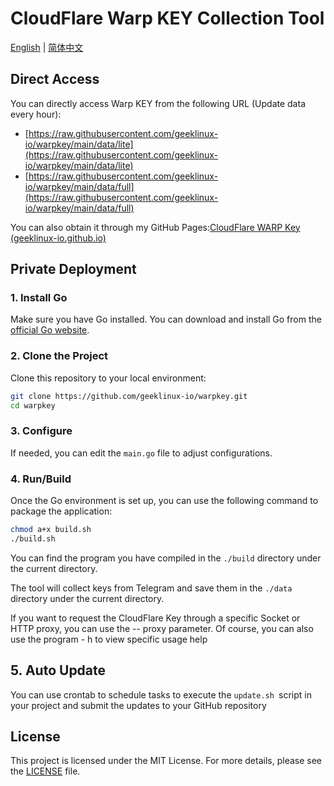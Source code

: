 # CloudFlare Warp KEY Collection Tool

[English](README.md) | [简体中文](README_CN.md) 

## Direct Access

You can directly access Warp KEY from the following URL (Update data every hour):

- [https://raw.githubusercontent.com/geeklinux-io/warpkey/main/data/lite](https://raw.githubusercontent.com/geeklinux-io/warpkey/main/data/lite)
- [https://raw.githubusercontent.com/geeklinux-io/warpkey/main/data/full](https://raw.githubusercontent.com/geeklinux-io/warpkey/main/data/full)

You can also obtain it through my GitHub Pages:[CloudFlare WARP Key (geeklinux-io.github.io)](https://geeklinux-io.github.io/warpkey/)

## Private Deployment

### 1. Install Go

Make sure you have Go installed. You can download and install Go from the [official Go website](https://golang.org/dl/).

### 2. Clone the Project

Clone this repository to your local environment:

```bash
git clone https://github.com/geeklinux-io/warpkey.git
cd warpkey
```

### 3. Configure

If needed, you can edit the `main.go` file to adjust configurations.

### 4. Run/Build

Once the Go environment is set up, you can use the following command to package the application:

```bash
chmod a+x build.sh
./build.sh
```
You can find the program you have compiled in the `./build` directory under the current directory.

The tool will collect keys from Telegram and save them in the `./data` directory under the current directory.

If you want to request the CloudFlare Key through a specific Socket or HTTP proxy, you can use the -- proxy parameter. Of course, you can also use the program - h to view specific usage help


## 5. Auto Update

You can use crontab to schedule tasks to execute the `update.sh `script in your project and submit the updates to your GitHub repository

## License

This project is licensed under the MIT License. For more details, please see the [LICENSE](LICENSE) file.

